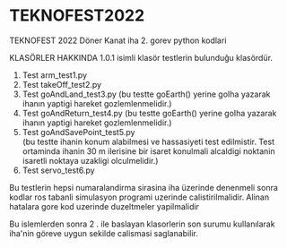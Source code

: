 # TEKNOFEST2022
TEKNOFEST 2022 Döner Kanat iha 2. gorev python kodlari

KLASÖRLER HAKKINDA
1.0.1 isimli klasör testlerin bulunduğu klasördür. 

1. Test arm_test1.py
2. Test takeOff_test2.py
3. Test goAndLand_test3.py
    (bu testte goEarth() yerine goIha yazarak ihanın yaptigi hareket gozlemlenmelidir.)
4. Test goAndReturn_test4.py 
    (bu testte goEarth() yerine goIha yazarak ihanın yaptigi hareket gozlemlenmelidir.)
5. Test goAndSavePoint_test5.py   
    (bu testte ihanin konum alabilmesi ve hassasiyeti test edilmistir. Test ortaminda ihanin 30 m ilerisine bir isaret konulmali alcaldigi noktanin isaretli noktaya    uzakligi olculmelidir.)
6. Test servo_test6.py

Bu testlerin hepsi numaralandirma sirasina iha üzerinde denenmeli sonra kodlar ros tabanli simulasyon programi uzerinde calistirilmalidir.
Alinan hatalara gore kod uzerinde duzeltmeler yapilmalidir

Bu islemlerden sonra 2 . ile baslayan klasorlerin son surumu kullanılarak iha'nin göreve uygun sekilde calismasi saglanabilir.
